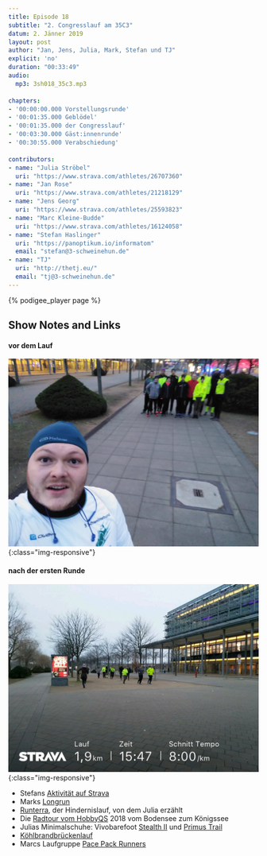 ```yaml
---
title: Episode 18
subtitle: "2. Congresslauf am 35C3"
datum: 2. Jänner 2019
layout: post
author: "Jan, Jens, Julia, Mark, Stefan und TJ"
explicit: 'no'
duration: "00:33:49"
audio:
  mp3: 3sh018_35c3.mp3
  
chapters:
- '00:00:00.000 Vorstellungsrunde'
- '00:01:35.000 Geblödel'
- '00:01:35.000 der Congresslauf'
- '00:03:30.000 Gäst:innenrunde'
- '00:30:55.000 Verabschiedung'

contributors:
- name: "Julia Ströbel"
  uri: "https://www.strava.com/athletes/26707360"
- name: "Jan Rose"
  uri: "https://www.strava.com/athletes/21218129"
- name: "Jens Georg"
  uri: "https://www.strava.com/athletes/25593823"
- name: "Marc Kleine-Budde"
  uri: "https://www.strava.com/athletes/16124058"
- name: "Stefan Haslinger"
  uri: "https://panoptikum.io/informatom"
  email: "stefan@3-schweinehun.de"
- name: "TJ"
  uri: "http://thetj.eu/"
  email: "tj@3-schweinehun.de"  
---
```


{% podigee_player page %}

## Show Notes and Links

#### vor dem Lauf

![vor dem Lauf](/img/vor_dem_lauf.jpg){:class="img-responsive"}

#### nach der ersten Runde

![nach der ersten Runde](/img/nach_der_ersten_runde.jpg){:class="img-responsive"}

* Stefans [Aktivität auf Strava](https://www.strava.com/activities/2039566735)
* Marks [Longrun](https://www.strava.com/activities/2039577725)
* [Runterra](https://www.runterra.de/), der Hindernislauf, von dem Julia erzählt
* Die [Radtour vom HobbyQS](https://www.hobbyquerschnitt.de/2018/09/26/handbikereise2018/) 
  2018 vom Bodensee zum Königssee
* Julias Minimalschuhe: Vivobarefoot [Stealth II](https://www.vivobarefoot.de/stealth/) und [Primus Trail](https://www.vivobarefoot.at/index.php?s=3&cat_id=3_Performance&artikel=13108_PRIMUS+TRAIL+FG+Ladies+Mesh+Iffley&ref=3)
* [Köhlbrandbrückenlauf](https://www.koehlbrandbrueckenlauf.de/)
* Marcs Laufgruppe [Pace Pack Runners](https://www.pacepackrunners.de/)